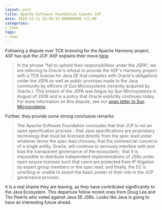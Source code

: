 ```yaml
---
layout: post
title: Apache Software Foundation Leaves JCP
date: 2010-12-11 15:58:33.000000000 +11:00
categories:
- java
tags:
- news
---
```

Following a dispute over TCK licensing for the Apache Harmony project, ASF has quit the JCP.
ASF explains their move [here][1].

> In the phrase "fail to uphold their responsibilities under the JSPA", we are referring
> to Oracle's refusal to provide the ASF's Harmony project with a TCK
> license for Java SE that complies with Oracle's obligations under the
> JSPA as well as public promises made to the Java community by officers
> of Sun Microsystems (recently acquired by Oracle.)  This breach of the
> JSPA was begun by Sun Microsystems in August of 2006 and is a policy
> that Oracle explicitly continues today.  For more information on this
> dispute, see our [open letter to Sun Microsystems][2].

Further, they provide some strong conclusive remarks:

> The Apache Software Foundation concludes that that JCP is not an open specification process - 
> that Java  specifications are proprietary technology that must be licensed directly  from the spec lead under whatever terms the spec lead chooses; that the  commercial concerns of a single entity, Oracle, will continue to  seriously interfere with and bias the transparent governance of the  ecosystem;  that it is impossible to distribute independent  implementations of JSRs under open source licenses such that users are  protected from IP litigation by expert group members or the spec lead;  and finally, the EC is unwilling or unable to assert the basic power of  their role in the JCP governance process.

It is a real shame they are leaving, as they have contributed significantly to the Java Ecosystem. This departure follow recent ones from Doug Lea and Tim Peierls who voted against Java SE JSRs.
Looks like Java is going to have an interesting future ahead.

[1]: https://blogs.apache.org/foundation/entry/the_asf_resigns_from_the
[2]: http://www.apache.org/jcp/sunopenletter.html
